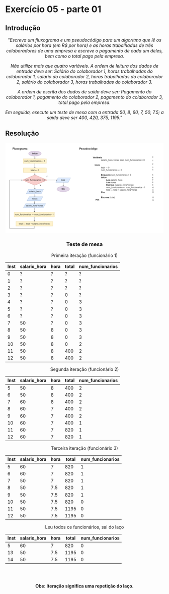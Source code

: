 # Exercício 05 - parte 01
  
## Introdução  
<div align="center">

_"Escreva um fluxograma e um pseudocódigo para um algoritmo que lê os salários por
hora (em R$ por hora) e as horas trabalhadas de três colaboradores de uma empresa
e escreve o pagamento de cada um deles, bem como o total pago pela empresa._

_Não utilize mais que quatro variáveis. A ordem de leitura dos dados de entrada deve ser:
Salário do colaborador 1, horas trabalhadas do colaborador 1, salário do
colaborador 2, horas trabalhadas do colaborador 2, salário do colaborador 3,
horas trabalhadas do colaborador 3._

_A ordem de escrita dos dados de saída deve ser:
Pagamento do colaborador 1, pagamento do colaborador 2, pagamento do colaborador 3, total pago pela empresa._

_Em seguida, execute um teste de mesa com a entrada 50, 8, 60, 7, 50, 7.5; a saída
deve ser 400, 420, 375, 1195."_


</div>

## Resolução


<div align="center">

![](../../imagens/ex-05.png)


### Teste de mesa

Primeira iteração (funcionário 1)

|Inst|salario_hora|hora|total|num_funcionarios|
----|----|----|----|----|
|0|?|?|?|?|
|1|?|?|?|?|
|2|?|?|?|?|
|3|?|?|0|?|
|4|?|?|0|3| funcionario num
|5|?|?|0|3| enquanto
|6|?|?|0|3| inicio
|7|50|?|0|3| ler salario_hora
|8|50|8|0|3| ler hora
|9|50|8|0|3| escreve
|10|50|8|0|2| diminui func
|11|50|8|400|2| total
|12|50|8|400|2| fim

Segunda iteração (funcionário 2)

|Inst|salario_hora|hora|total|num_funcionarios|
----|----|----|----|----|
|5|50|8|400|2| enquanto 
|6|50|8|400|2| inicio
|7|60|8|400|2| ler salario_hora
|8|60|7|400|2| ler hora
|9|60|7|400|2| escreve
|10|60|7|400|1| diminui func
|11|60|7|820|1| total
|12|60|7|820|1| fim

Terceira iteração (funcionário 3)

|Inst|salario_hora|hora|total|num_funcionarios|
----|----|----|----|----|
|5|60|7|820|1| enquanto
|6|60|7|820|1| inicio
|7|50|7|820|1| ler salario_hora
|8|50|7.5|820|1| ler hora
|9|50|7.5|820|1| escreve
|10|50|7.5|820|0| diminui func
|11|50|7.5|1195|0| total
|12|50|7.5|1195|0| fim

Leu todos os funcionários, sai do laço

|Inst|salario_hora|hora|total|num_funcionarios|
----|----|----|----|----|
|5|60|7|820|0| enquanto (Falso)
|13|50|7.5|1195|0| escreve total
|14|50|7.5|1195|0| fim


<br><br>

**Obs: Iteração significa uma repetição do laço.**

</div>